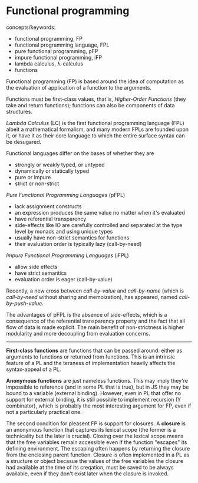 # Functional programming

concepts/keywords:
- functional programming, FP
- functional programming language, FPL
- pure functional programming, pFP
- impure functional programming, iFP
- lambda calculus, λ-calculus
- functions


Functional programming (FP) is based around the idea of computation as the evaluation of application of a function to the arguments.

Functions must be first-class values, that is, *Higher-Order Functions* (they take and return functions); functions can also be components of data structures.

*Lambda Calculus* (LC) is the first functional programming language (FPL) albeit a mathematical formalism, and many modern FPLs are founded upon it, or have it as their core language to which the entire surface syntax can be desugared.

Functional languages differ on the bases of whether they are
- strongly or weakly typed, or untyped
- dynamically or statically typed
- pure or impure
- strict or non-strict



*Pure Functional Programming Languages* (pFPL)
- lack assignment constructs
- an expression produces the same value no matter when it's evaluated
- have referential transparency
- side-effects like IO are carefully controlled and separated at the type level by monads and using unique types
- usually have non-strict semantics for functions
- their evaluation order is typically lazy (call-by-need)

*Impure Functional Programming Languages* (iFPL)
- allow side effects
- have strict semantics
- evaluation order is eager (call-by-value)

Recently, a new cross between *call-by-value* and *call-by-name* (which is *call-by-need* without sharing and memoization), has appeared, named *call-by-push-value*.


The advantages of pFPL is the absence of side-effects, which is a consequence of the referential transparency property and the fact that all flow of data is made explicit. The main benefit of non-strictness is higher modularity and more decoupling from evaluation concerns.


---

**First-class functions** are functions that can be passed around: either as arguments to functions or returned from functions. This is an intrinsic feature of a PL and the tersness of implementation heavily affects the syntax-appeal of a PL.

**Anonymous functions** are just nameless functions. This may imply they're impossible to reference (and in some PL that is true), but in JS they may be bound to a variable (external binding). However, even in PL that offer no support for external binding, it is still possible to implement recursion (Y combinator), which is probably the most interesting argument for FP, even if not a particularly practical one.

The second condition for pleasent FP is support for closures. A **closure** is an anonymous function that captures its lexical scope (the former is a technicality but the later is crucial). Closing over the lexical scope means that the free variables remain accessible even if the function "escapes" its defining environment. The escaping often happens by returning the closure from the enclosing parent function. Closure is often implemented in a PL as a structure or object becasue the values of the free variables the closure had available at the time of its creqation, must be saved to be always available, even if they don't exist later when the closure is invoked.
